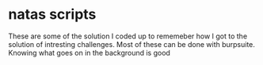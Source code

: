 # natas scripts 
These are some of the solution I coded up to rememeber how I got to the solution of intresting challenges. Most of these can be
done with burpsuite. Knowing what goes on in the background is good
